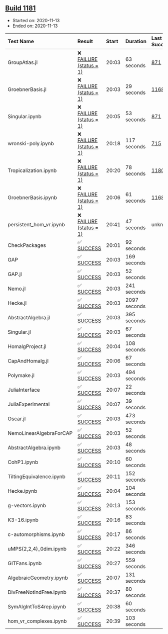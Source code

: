 ## [Build 1181](https://oscarci.mathematik.uni-kl.de/job/oscar-stable/1181/)

* Started on: 2020-11-13
* Ended on: 2020-11-13

| Test Name    | Result | Start | Duration | Last Success | First Failure |
|:-------------|:-------|:------|:---------|:-------------|:--------------|
| GroupAtlas.jl | ❌ [FAILURE (status = 1)](https://oscarci.mathematik.uni-kl.de/job/oscar-stable/1181/artifact/logs/build-1181/GroupAtlas.jl.log) | 20:03 | 63 seconds | [871](https://oscarci.mathematik.uni-kl.de/job/oscar-stable/871/) | [872](https://oscarci.mathematik.uni-kl.de/job/oscar-stable/872/) |
| GroebnerBasis.jl | ❌ [FAILURE (status = 1)](https://oscarci.mathematik.uni-kl.de/job/oscar-stable/1181/artifact/logs/build-1181/GroebnerBasis.jl.log) | 20:03 | 29 seconds | [1168](https://oscarci.mathematik.uni-kl.de/job/oscar-stable/1168/) | [1169](https://oscarci.mathematik.uni-kl.de/job/oscar-stable/1169/) |
| Singular.ipynb | ❌ [FAILURE (status = 1)](https://oscarci.mathematik.uni-kl.de/job/oscar-stable/1181/artifact/logs/build-1181/Singular.ipynb.log) | 20:05 | 53 seconds | [871](https://oscarci.mathematik.uni-kl.de/job/oscar-stable/871/) | [872](https://oscarci.mathematik.uni-kl.de/job/oscar-stable/872/) |
| wronski-poly.ipynb | ❌ [FAILURE (status = 1)](https://oscarci.mathematik.uni-kl.de/job/oscar-stable/1181/artifact/logs/build-1181/wronski-poly.ipynb.log) | 20:18 | 117 seconds | [715](https://oscarci.mathematik.uni-kl.de/job/oscar-stable/715/) | [716](https://oscarci.mathematik.uni-kl.de/job/oscar-stable/716/) |
| Tropicalization.ipynb | ❌ [FAILURE (status = 1)](https://oscarci.mathematik.uni-kl.de/job/oscar-stable/1181/artifact/logs/build-1181/Tropicalization.ipynb.log) | 20:20 | 78 seconds | [1180](https://oscarci.mathematik.uni-kl.de/job/oscar-stable/1180/) | [1181](https://oscarci.mathematik.uni-kl.de/job/oscar-stable/1181/) |
| GroebnerBasis.ipynb | ❌ [FAILURE (status = 1)](https://oscarci.mathematik.uni-kl.de/job/oscar-stable/1181/artifact/logs/build-1181/GroebnerBasis.ipynb.log) | 20:06 | 61 seconds | [1168](https://oscarci.mathematik.uni-kl.de/job/oscar-stable/1168/) | [1169](https://oscarci.mathematik.uni-kl.de/job/oscar-stable/1169/) |
| persistent_hom_vr.ipynb | ❌ [FAILURE (status = 1)](https://oscarci.mathematik.uni-kl.de/job/oscar-stable/1181/artifact/logs/build-1181/persistent_hom_vr.ipynb.log) | 20:41 | 47 seconds | unknown | unknown |
| CheckPackages | ✅ [SUCCESS](https://oscarci.mathematik.uni-kl.de/job/oscar-stable/1181/artifact/logs/build-1181/CheckPackages.log) | 20:01 | 92 seconds |  |  |
| GAP | ✅ [SUCCESS](https://oscarci.mathematik.uni-kl.de/job/oscar-stable/1181/artifact/logs/build-1181/GAP.log) | 20:03 | 169 seconds |  |  |
| GAP.jl | ✅ [SUCCESS](https://oscarci.mathematik.uni-kl.de/job/oscar-stable/1181/artifact/logs/build-1181/GAP.jl.log) | 20:03 | 52 seconds |  |  |
| Nemo.jl | ✅ [SUCCESS](https://oscarci.mathematik.uni-kl.de/job/oscar-stable/1181/artifact/logs/build-1181/Nemo.jl.log) | 20:03 | 241 seconds |  |  |
| Hecke.jl | ✅ [SUCCESS](https://oscarci.mathematik.uni-kl.de/job/oscar-stable/1181/artifact/logs/build-1181/Hecke.jl.log) | 20:03 | 2097 seconds |  |  |
| AbstractAlgebra.jl | ✅ [SUCCESS](https://oscarci.mathematik.uni-kl.de/job/oscar-stable/1181/artifact/logs/build-1181/AbstractAlgebra.jl.log) | 20:03 | 395 seconds |  |  |
| Singular.jl | ✅ [SUCCESS](https://oscarci.mathematik.uni-kl.de/job/oscar-stable/1181/artifact/logs/build-1181/Singular.jl.log) | 20:03 | 67 seconds |  |  |
| HomalgProject.jl | ✅ [SUCCESS](https://oscarci.mathematik.uni-kl.de/job/oscar-stable/1181/artifact/logs/build-1181/HomalgProject.jl.log) | 20:04 | 108 seconds |  |  |
| CapAndHomalg.jl | ✅ [SUCCESS](https://oscarci.mathematik.uni-kl.de/job/oscar-stable/1181/artifact/logs/build-1181/CapAndHomalg.jl.log) | 20:06 | 67 seconds |  |  |
| Polymake.jl | ✅ [SUCCESS](https://oscarci.mathematik.uni-kl.de/job/oscar-stable/1181/artifact/logs/build-1181/Polymake.jl.log) | 20:03 | 494 seconds |  |  |
| JuliaInterface | ✅ [SUCCESS](https://oscarci.mathematik.uni-kl.de/job/oscar-stable/1181/artifact/logs/build-1181/JuliaInterface.log) | 20:07 | 22 seconds |  |  |
| JuliaExperimental | ✅ [SUCCESS](https://oscarci.mathematik.uni-kl.de/job/oscar-stable/1181/artifact/logs/build-1181/JuliaExperimental.log) | 20:07 | 39 seconds |  |  |
| Oscar.jl | ✅ [SUCCESS](https://oscarci.mathematik.uni-kl.de/job/oscar-stable/1181/artifact/logs/build-1181/Oscar.jl.log) | 20:03 | 473 seconds |  |  |
| NemoLinearAlgebraForCAP | ✅ [SUCCESS](https://oscarci.mathematik.uni-kl.de/job/oscar-stable/1181/artifact/logs/build-1181/NemoLinearAlgebraForCAP.log) | 20:03 | 52 seconds |  |  |
| AbstractAlgebra.ipynb | ✅ [SUCCESS](https://oscarci.mathematik.uni-kl.de/job/oscar-stable/1181/artifact/logs/build-1181/AbstractAlgebra.ipynb.log) | 20:03 | 48 seconds |  |  |
| CohP1.ipynb | ✅ [SUCCESS](https://oscarci.mathematik.uni-kl.de/job/oscar-stable/1181/artifact/logs/build-1181/CohP1.ipynb.log) | 20:10 | 60 seconds |  |  |
| TiltingEquivalence.ipynb | ✅ [SUCCESS](https://oscarci.mathematik.uni-kl.de/job/oscar-stable/1181/artifact/logs/build-1181/TiltingEquivalence.ipynb.log) | 20:11 | 152 seconds |  |  |
| Hecke.ipynb | ✅ [SUCCESS](https://oscarci.mathematik.uni-kl.de/job/oscar-stable/1181/artifact/logs/build-1181/Hecke.ipynb.log) | 20:04 | 104 seconds |  |  |
| g-vectors.ipynb | ✅ [SUCCESS](https://oscarci.mathematik.uni-kl.de/job/oscar-stable/1181/artifact/logs/build-1181/g-vectors.ipynb.log) | 20:13 | 153 seconds |  |  |
| K3-16.ipynb | ✅ [SUCCESS](https://oscarci.mathematik.uni-kl.de/job/oscar-stable/1181/artifact/logs/build-1181/K3-16.ipynb.log) | 20:16 | 83 seconds |  |  |
| c-automorphisms.ipynb | ✅ [SUCCESS](https://oscarci.mathematik.uni-kl.de/job/oscar-stable/1181/artifact/logs/build-1181/c-automorphisms.ipynb.log) | 20:17 | 86 seconds |  |  |
| uMPS(2,2,4)_0dim.ipynb | ✅ [SUCCESS](https://oscarci.mathematik.uni-kl.de/job/oscar-stable/1181/artifact/logs/build-1181/uMPS-2-2-4-_0dim.ipynb.log) | 20:22 | 346 seconds |  |  |
| GITFans.ipynb | ✅ [SUCCESS](https://oscarci.mathematik.uni-kl.de/job/oscar-stable/1181/artifact/logs/build-1181/GITFans.ipynb.log) | 20:27 | 559 seconds |  |  |
| AlgebraicGeometry.ipynb | ✅ [SUCCESS](https://oscarci.mathematik.uni-kl.de/job/oscar-stable/1181/artifact/logs/build-1181/AlgebraicGeometry.ipynb.log) | 20:07 | 131 seconds |  |  |
| DivFreeNotIndFree.ipynb | ✅ [SUCCESS](https://oscarci.mathematik.uni-kl.de/job/oscar-stable/1181/artifact/logs/build-1181/DivFreeNotIndFree.ipynb.log) | 20:37 | 80 seconds |  |  |
| SymAlgIntToS4rep.ipynb | ✅ [SUCCESS](https://oscarci.mathematik.uni-kl.de/job/oscar-stable/1181/artifact/logs/build-1181/SymAlgIntToS4rep.ipynb.log) | 20:38 | 60 seconds |  |  |
| hom_vr_complexes.ipynb | ✅ [SUCCESS](https://oscarci.mathematik.uni-kl.de/job/oscar-stable/1181/artifact/logs/build-1181/hom_vr_complexes.ipynb.log) | 20:39 | 103 seconds |  |  |
